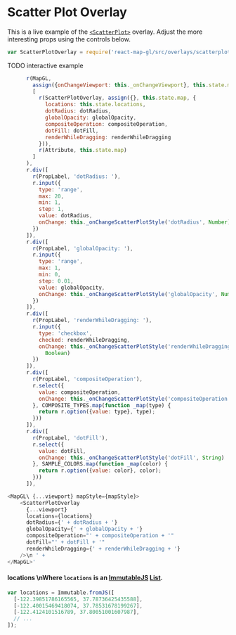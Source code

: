 # Scatter Plot Overlay

This is a live example of the [`<ScatterPlot>`](https://github.com/uber/react-map-gl/blob/master/src/overlays/scatterplot.react.js) overlay. Adjust the more interesting props using the controls below.


```js
var ScatterPlotOverlay = require('react-map-gl/src/overlays/scatterplot.react`);
```

TODO interactive example
```js
      r(MapGL,
        assign({onChangeViewport: this._onChangeViewport}, this.state.map),
        [
          r(ScatterPlotOverlay, assign({}, this.state.map, {
            locations: this.state.locations,
            dotRadius: dotRadius,
            globalOpacity: globalOpacity,
            compositeOperation: compositeOperation,
            dotFill: dotFill,
            renderWhileDragging: renderWhileDragging
          })),
          r(Attribute, this.state.map)
        ]
      ),
      r.div([
        r(PropLabel, 'dotRadius: '),
        r.input({
          type: 'range',
          max: 20,
          min: 1,
          step: 1,
          value: dotRadius,
          onChange: this._onChangeScatterPlotStyle('dotRadius', Number)
        })
      ]),
      r.div([
        r(PropLabel, 'globalOpacity: '),
        r.input({
          type: 'range',
          max: 1,
          min: 0,
          step: 0.01,
          value: globalOpacity,
          onChange: this._onChangeScatterPlotStyle('globalOpacity', Number)
        })
      ]),
      r.div([
        r(PropLabel, 'renderWhileDragging: '),
        r.input({
          type: 'checkbox',
          checked: renderWhileDragging,
          onChange: this._onChangeScatterPlotStyle('renderWhileDragging',
            Boolean)
        })
      ]),
      r.div([
        r(PropLabel, 'compositeOperation'),
        r.select({
          value: compositeOperation,
          onChange: this._onChangeScatterPlotStyle('compositeOperation', String)
        }, COMPOSITE_TYPES.map(function _map(type) {
          return r.option({value: type}, type);
        }))
      ]),
      r.div([
        r(PropLabel, 'dotFill'),
        r.select({
          value: dotFill,
          onChange: this._onChangeScatterPlotStyle('dotFill', String)
        }, SAMPLE_COLORS.map(function _map(color) {
          return r.option({value: color}, color);
        }))
      ]),
```

```js
<MapGL\ {...viewport} mapStyle={mapStyle}>
    <ScatterPlotOverlay
      {...viewport}
      locations={locations}
      dotRadius={' + dotRadius + '}
      globalOpacity={' + globalOpacity + '}
      compositeOperation="' + compositeOperation + '"
      dotFill="' + dotFill + '"
      renderWhileDragging={' + renderWhileDragging + '}
    />\n ' +
</MapGL>'
```

#### locations \nWhere `locations` is an [ImmutableJS](https://facebook.github.io/immutable-js/) [List](https://facebook.github.io/immutable-js/docs/#/List).

```js
var locations = Immutable.fromJS([
  [-122.39851786165565, 37.78736425435588],
  [-122.40015469418074, 37.78531678199267],
  [-122.4124101516789, 37.80051001607987],
  // ...
]);
```